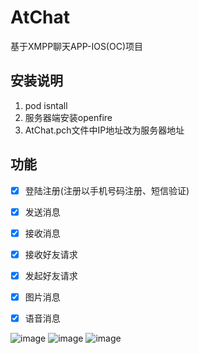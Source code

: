 # AtChat
基于XMPP聊天APP-IOS(OC)项目

## 安装说明
1. pod isntall
2. 服务器端安装openfire
3. AtChat.pch文件中IP地址改为服务器地址

## 功能
* [x] 登陆注册(注册以手机号码注册、短信验证)
* [x] 发送消息
* [x] 接收消息
* [x] 接收好友请求
* [x] 发起好友请求
* [x] 图片消息
* [x] 语音消息


![image](https://github.com/boyssimple/AtChat/images/93EA0A52724FD7F8BDBFB703CD88C7D5.png)
![image](https://github.com/boyssimple/AtChat/images/AB4570AE3983C952363F5C80AC720205.png)
![image](https://github.com/boyssimple/AtChat/images/F2559ACB163803307DFD7408020B4608.png)
